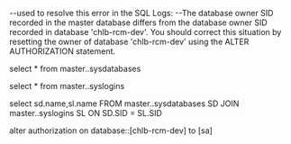 --used to resolve this error in the SQL Logs:
--The database owner SID recorded in the master database differs from the database owner SID recorded in database 'chlb-rcm-dev'. You should correct this situation by resetting the owner of database 'chlb-rcm-dev' using the ALTER AUTHORIZATION statement.

select * from master..sysdatabases

select * from master..syslogins

select sd.name,sl.name
FROM master..sysdatabases SD 
JOIN master..syslogins SL ON  SD.SID = SL.SID

alter authorization on database::[chlb-rcm-dev] to [sa]
